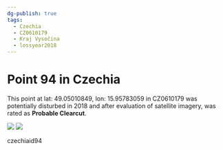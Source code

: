 ```yaml
---
dg-publish: true
tags:
  - Czechia
  - CZ0610179
  - Kraj Vysočina
  - lossyear2018
---
```


# Point 94 in Czechia

This point at lat: 49.05010849, lon: 15.95783059 in CZ0610179 was potentially disturbed in 2018 and after evaluation of satellite imagery, was rated as **Probable Clearcut**.

<div class='juxtapose' data-showcredits='false'>
<img src='https://baserow-backend-production20240528124524339000000001.s3.amazonaws.com/user_files/vbbhkpMSjvhQOggDJgHCg8zBFQx7iNej_cdc39779bb122b3df14e7e55c27b7c09559c56aba5356216074c8e61bc6f6419.png' data-label='August 2013' />
<img src='https://baserow-backend-production20240528124524339000000001.s3.amazonaws.com/user_files/cOTzSgURJIJ4ijOywnsZOx4e3BUlA2yg_9b991021394bb11fc31f5f0136ecf1d71419d3924cc4ed22bcaadd6e0572ec75.png' data-label='September 2020' />
</div>

czechiaid94